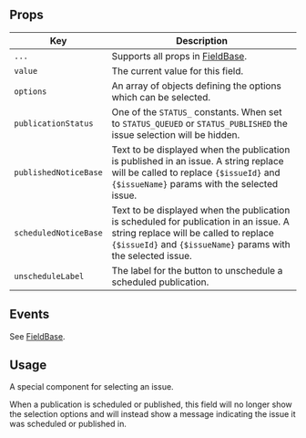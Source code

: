 ## Props

| Key | Description |
| --- | --- |
| `...` | Supports all props in [FieldBase](#/component/Form/fields/FieldBase). |
| `value` | The current value for this field. |
| `options` | An array of objects defining the options which can be selected. |
| `publicationStatus` | One of the `STATUS_` constants. When set to `STATUS_QUEUED` or `STATUS_PUBLISHED` the issue selection will be hidden. |
| `publishedNoticeBase` | Text to be displayed when the publication is published in an issue. A string replace will be called to replace `{$issueId}` and `{$issueName}` params with the selected issue. |
| `scheduledNoticeBase` | Text to be displayed when the publication is scheduled for publication in an issue. A string replace will be called to replace `{$issueId}` and `{$issueName}` params with the selected issue. |
| `unscheduleLabel` | The label for the button to unschedule a scheduled publication. |

## Events

See [FieldBase](#/component/Form/fields/FieldBase).

## Usage

A special component for selecting an issue.

When a publication is scheduled or published, this field will no longer show the selection options and will instead show a message indicating the issue it was scheduled or published in.